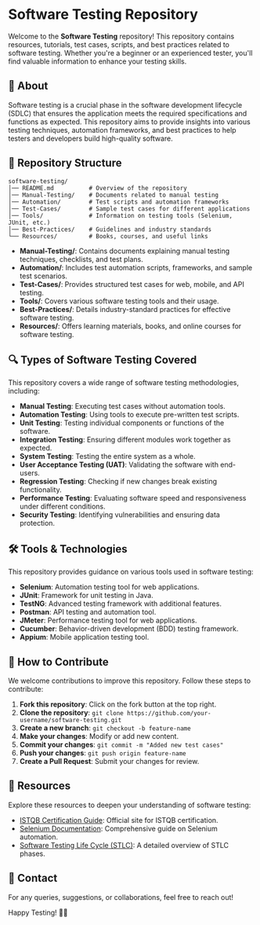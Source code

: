 # Software Testing Repository

Welcome to the **Software Testing** repository! This repository contains resources, tutorials, test cases, scripts, and best practices related to software testing. Whether you're a beginner or an experienced tester, you'll find valuable information to enhance your testing skills.

## 📌 About
Software testing is a crucial phase in the software development lifecycle (SDLC) that ensures the application meets the required specifications and functions as expected. This repository aims to provide insights into various testing techniques, automation frameworks, and best practices to help testers and developers build high-quality software.

## 📂 Repository Structure
```
software-testing/
│── README.md          # Overview of the repository
│── Manual-Testing/    # Documents related to manual testing
│── Automation/        # Test scripts and automation frameworks
│── Test-Cases/        # Sample test cases for different applications
│── Tools/             # Information on testing tools (Selenium, JUnit, etc.)
│── Best-Practices/    # Guidelines and industry standards
└── Resources/         # Books, courses, and useful links
```
- **Manual-Testing/**: Contains documents explaining manual testing techniques, checklists, and test plans.
- **Automation/**: Includes test automation scripts, frameworks, and sample test scenarios.
- **Test-Cases/**: Provides structured test cases for web, mobile, and API testing.
- **Tools/**: Covers various software testing tools and their usage.
- **Best-Practices/**: Details industry-standard practices for effective software testing.
- **Resources/**: Offers learning materials, books, and online courses for software testing.

## 🔍 Types of Software Testing Covered
This repository covers a wide range of software testing methodologies, including:
- **Manual Testing**: Executing test cases without automation tools.
- **Automation Testing**: Using tools to execute pre-written test scripts.
- **Unit Testing**: Testing individual components or functions of the software.
- **Integration Testing**: Ensuring different modules work together as expected.
- **System Testing**: Testing the entire system as a whole.
- **User Acceptance Testing (UAT)**: Validating the software with end-users.
- **Regression Testing**: Checking if new changes break existing functionality.
- **Performance Testing**: Evaluating software speed and responsiveness under different conditions.
- **Security Testing**: Identifying vulnerabilities and ensuring data protection.

## 🛠️ Tools & Technologies
This repository provides guidance on various tools used in software testing:
- **Selenium**: Automation testing tool for web applications.
- **JUnit**: Framework for unit testing in Java.
- **TestNG**: Advanced testing framework with additional features.
- **Postman**: API testing and automation tool.
- **JMeter**: Performance testing tool for web applications.
- **Cucumber**: Behavior-driven development (BDD) testing framework.
- **Appium**: Mobile application testing tool.

## 🚀 How to Contribute
We welcome contributions to improve this repository. Follow these steps to contribute:
1. **Fork this repository**: Click on the fork button at the top right.
2. **Clone the repository**: `git clone https://github.com/your-username/software-testing.git`
3. **Create a new branch**: `git checkout -b feature-name`
4. **Make your changes**: Modify or add new content.
5. **Commit your changes**: `git commit -m "Added new test cases"`
6. **Push your changes**: `git push origin feature-name`
7. **Create a Pull Request**: Submit your changes for review.

## 📖 Resources
Explore these resources to deepen your understanding of software testing:
- [ISTQB Certification Guide](https://www.istqb.org/): Official site for ISTQB certification.
- [Selenium Documentation](https://www.selenium.dev/documentation/): Comprehensive guide on Selenium automation.
- [Software Testing Life Cycle (STLC)](https://www.guru99.com/software-testing-life-cycle.html): A detailed overview of STLC phases.

## 📧 Contact
For any queries, suggestions, or collaborations, feel free to reach out!

Happy Testing! 🧪🚀

